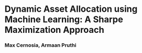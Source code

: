 # Dynamic Asset Allocation using Machine Learning: A Sharpe Maximization Approach
### Max Cernosia, Armaan Pruthi
